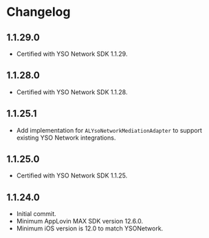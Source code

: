 # Changelog

## 1.1.29.0
* Certified with YSO Network SDK 1.1.29.

## 1.1.28.0
* Certified with YSO Network SDK 1.1.28.

## 1.1.25.1
* Add implementation for `ALYsoNetworkMediationAdapter` to support existing YSO Network integrations.

## 1.1.25.0
* Certified with YSO Network SDK 1.1.25.

## 1.1.24.0
* Initial commit.
* Minimum AppLovin MAX SDK version 12.6.0.
* Minimum iOS version is 12.0 to match YSONetwork.
